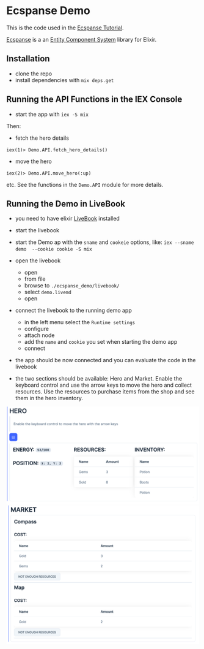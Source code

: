 # Ecspanse Demo

This is the code used in the [Ecspanse Tutorial](https://hexdocs.pm/ecspanse/tutorial.html).

[Ecspanse](https://hexdocs.pm/ecspanse/Ecspanse.html) is a an [Entity Component System](https://en.wikipedia.org/wiki/Entity_component_system) library for Elixir.

## Installation

- clone the repo
- install dependencies with `mix deps.get`

## Running the API Functions in the IEX Console

- start the app with `iex -S mix`

Then:

- fetch the hero details

```iex
iex(1)> Demo.API.fetch_hero_details()
```

- move the hero

```iex
iex(2)> Demo.API.move_hero(:up)
```

etc. See the functions in the `Demo.API` module for more details.

## Running the Demo in LiveBook

- you need to have elixir [LiveBook](https://livebook.dev/) installed
- start the livebook
- start the Demo ap with the `sname` and `cookeie` options, like: `iex --sname demo  --cookie cookie -S mix`

- open the livebook

  - open
  - from file
  - browse to `./ecspanse_demo/livebook/`
  - select `demo.livemd`
  - open

- connect the livebook to the running demo app
  - in the left menu select the `Runtime settings`
  - configure
  - attach node
  - add the `name` and `cookie` you set when starting the demo app
  - connect
- the app should be now connected and you can evaluate the code in the livebook
- the two sections should be available: Hero and Market. Enable the keyboard control and use the arrow keys to move the hero and collect resources. Use the resources to purchase items from the shop and see them in the hero inventory.

![hero](./livebook/hero.png)
![market](./livebook/market.png)
